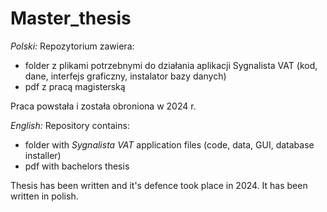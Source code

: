 # Master_thesis

*Polski:*
Repozytorium zawiera:
- folder z plikami potrzebnymi do działania aplikacji Sygnalista VAT (kod, dane, interfejs graficzny, instalator bazy danych)
- pdf z pracą magisterską
  
Praca powstała i została obroniona w 2024 r.

*English:*
Repository contains:
- folder with *Sygnalista VAT* application files (code, data, GUI, database installer)
- pdf with bachelors thesis
  
Thesis has been written and it's defence took place in 2024. It has been written in polish.
